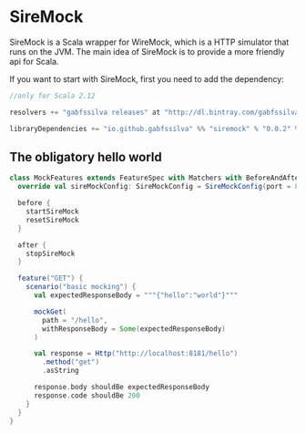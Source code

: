 # SireMock

SireMock is a Scala wrapper for WireMock, which is a HTTP simulator that runs on the JVM.
The main idea of SireMock is to provide a more friendly api for Scala.

If you want to start with SireMock, first you need to add the dependency:

```scala
//only for Scala 2.12

resolvers += "gabfssilva releases" at "http://dl.bintray.com/gabfssilva/maven"

libraryDependencies += "io.github.gabfssilva" %% "siremock" % "0.0.2" % "test"
```

## The obligatory hello world

```scala
class MockFeatures extends FeatureSpec with Matchers with BeforeAndAfter with SireMock  {
  override val sireMockConfig: SireMockConfig = SireMockConfig(port = 8181)

  before {
    startSireMock
    resetSireMock
  }

  after {
    stopSireMock
  }

  feature("GET") {
    scenario("basic mocking") {
      val expectedResponseBody = """{"hello":"world"}"""

      mockGet(
        path = "/hello",
        withResponseBody = Some(expectedResponseBody)
      )

      val response = Http("http://localhost:8181/hello")
        .method("get")
        .asString

      response.body shouldBe expectedResponseBody
      response.code shouldBe 200
    }
  }
}
```



